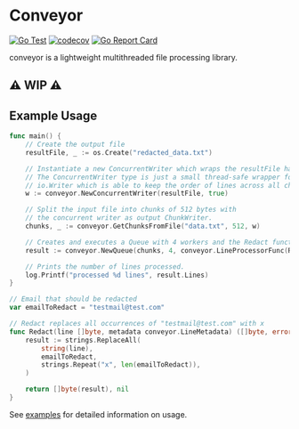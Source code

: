 # Conveyor

[![Go Test](https://github.com/fgehrlicher/conveyor/actions/workflows/test.yml/badge.svg)](https://github.com/fgehrlicher/conveyor/actions/workflows/test.yml)
[![codecov](https://codecov.io/gh/fgehrlicher/conveyor/branch/main/graph/badge.svg?token=pC3OdgbO6V)](https://codecov.io/gh/fgehrlicher/conveyor)
[![Go Report Card](https://goreportcard.com/badge/github.com/fgehrlicher/conveyor)](https://goreportcard.com/report/github.com/fgehrlicher/conveyor)

conveyor is a lightweight multithreaded file processing library.

## ⚠️ WIP ⚠️

## Example Usage

```go
func main() {
	// Create the output file
	resultFile, _ := os.Create("redacted_data.txt")

	// Instantiate a new ConcurrentWriter which wraps the resultFile handle.
	// The ConcurrentWriter type is just a small thread-safe wrapper for 
	// io.Writer which is able to keep the order of lines across all chunks.
	w := conveyor.NewConcurrentWriter(resultFile, true)

	// Split the input file into chunks of 512 bytes with 
	// the concurrent writer as output ChunkWriter.
	chunks, _ := conveyor.GetChunksFromFile("data.txt", 512, w)

	// Creates and executes a Queue with 4 workers and the Redact function as LineProcessor.
	result := conveyor.NewQueue(chunks, 4, conveyor.LineProcessorFunc(Redact)).Work()

	// Prints the number of lines processed.
	log.Printf("processed %d lines", result.Lines)
}

// Email that should be redacted
var emailToRedact = "testmail@test.com"

// Redact replaces all occurrences of "testmail@test.com" with x
func Redact(line []byte, metadata conveyor.LineMetadata) ([]byte, error) {
	result := strings.ReplaceAll(
		string(line),
		emailToRedact,
		strings.Repeat("x", len(emailToRedact)),
	)

	return []byte(result), nil
}
```

See [examples](https://github.com/fgehrlicher/conveyor/tree/main/example) for detailed information on usage.



